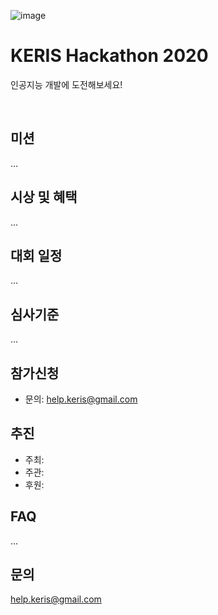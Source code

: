 ![image](https://user-images.githubusercontent.com/72900535/96069868-0dac7f00-0eda-11eb-9d27-70bebfb0255e.png)
# KERIS Hackathon 2020
인공지능 개발에 도전해보세요! <p>
<br>  
  
## 미션
...


## 시상 및 혜택
...

## 대회 일정
...

## 심사기준
...

## 참가신청
- 문의: help.keris@gmail.com  

## 추진
- 주최: 
- 주관: 
- 후원: 

## FAQ
...

## 문의
help.keris@gmail.com
